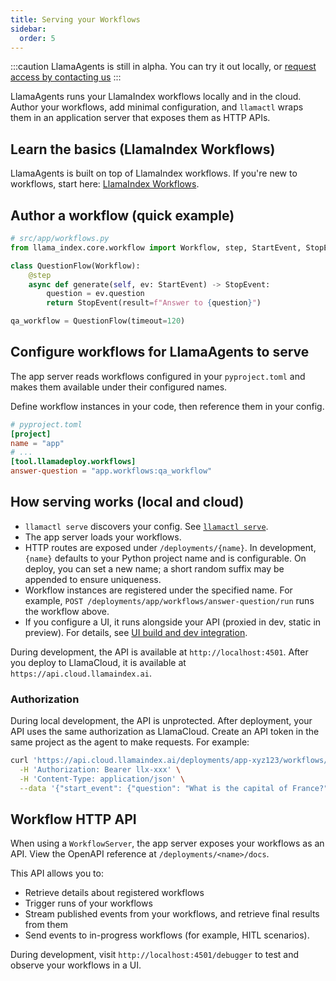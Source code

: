 ```yaml
---
title: Serving your Workflows
sidebar:
  order: 5
---
```

:::caution
LlamaAgents is still in alpha. You can try it out locally, or [request access by contacting us](https://landing.llamaindex.ai/llamaagents?utm_source=docs)
:::

LlamaAgents runs your LlamaIndex workflows locally and in the cloud. Author your workflows, add minimal configuration, and `llamactl` wraps them in an application server that exposes them as HTTP APIs.

## Learn the basics (LlamaIndex Workflows)

LlamaAgents is built on top of LlamaIndex workflows. If you're new to workflows, start here: [LlamaIndex Workflows](/python/workflows).

## Author a workflow (quick example)

```python
# src/app/workflows.py
from llama_index.core.workflow import Workflow, step, StartEvent, StopEvent

class QuestionFlow(Workflow):
    @step
    async def generate(self, ev: StartEvent) -> StopEvent:
        question = ev.question
        return StopEvent(result=f"Answer to {question}")

qa_workflow = QuestionFlow(timeout=120)
```

## Configure workflows for LlamaAgents to serve

The app server reads workflows configured in your `pyproject.toml` and makes them available under their configured names.

Define workflow instances in your code, then reference them in your config.

```toml
# pyproject.toml
[project]
name = "app"
# ...
[tool.llamadeploy.workflows]
answer-question = "app.workflows:qa_workflow"
```

## How serving works (local and cloud)

- `llamactl serve` discovers your config. See [`llamactl serve`](/python/cloud/llamaagents/llamactl-reference/commands-serve).
- The app server loads your workflows.
- HTTP routes are exposed under `/deployments/{name}`. In development, `{name}` defaults to your Python project name and is configurable. On deploy, you can set a new name; a short random suffix may be appended to ensure uniqueness.
- Workflow instances are registered under the specified name. For example, `POST /deployments/app/workflows/answer-question/run` runs the workflow above.
- If you configure a UI, it runs alongside your API (proxied in dev, static in preview). For details, see [UI build and dev integration](/python/cloud/llamaagents/ui-build).

During development, the API is available at `http://localhost:4501`. After you deploy to LlamaCloud, it is available at `https://api.cloud.llamaindex.ai`.

### Authorization

During local development, the API is unprotected. After deployment, your API uses the same authorization as LlamaCloud. Create an API token in the same project as the agent to make requests. For example:

```bash
curl 'https://api.cloud.llamaindex.ai/deployments/app-xyz123/workflows/answer-question/run' \
  -H 'Authorization: Bearer llx-xxx' \
  -H 'Content-Type: application/json' \
  --data '{"start_event": {"question": "What is the capital of France?"}}'
```

## Workflow HTTP API

When using a `WorkflowServer`, the app server exposes your workflows as an API. View the OpenAPI reference at `/deployments/<name>/docs`.

This API allows you to:
- Retrieve details about registered workflows
- Trigger runs of your workflows
- Stream published events from your workflows, and retrieve final results from them
- Send events to in-progress workflows (for example, HITL scenarios).

During development, visit `http://localhost:4501/debugger` to test and observe your workflows in a UI.
